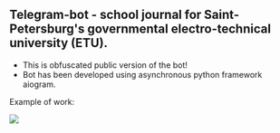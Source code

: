 ## Telegram-bot - school journal for Saint-Petersburg's governmental electro-technical university (ETU).
- This is obfuscated public version of the bot!
- Bot has been developed using asynchronous python framework aiogram.

Example of work: 

![](https://user-images.githubusercontent.com/81633779/204255718-1d0bd704-5f80-4add-ba7f-6a85fe77d9ec.gif)
